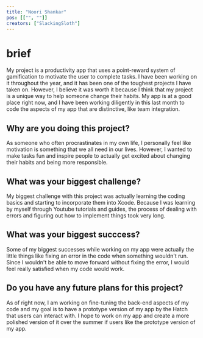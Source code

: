 ```yaml
---
title: "Noori Shankar"
pos: [["", ""]]
creators: ["SlackingSloth"]
---
```


# brief
My project is a productivity app that uses a point-reward system of gamification to motivate the user to complete tasks. I have been working on it throughout the year, and it has been one of the toughest projects I have taken on. However, I believe it was worth it because I think that my project is a unique way to help someone change their habits. My app is at a good place right now, and I have been working diligently in this last month to code the aspects of my app that are distinctive, like team integration. 

## Why are you doing this project?
As someone who often procrastinates in my own life, I personally feel like motivation is something that we all need in our lives. However, I wanted to make tasks fun and inspire people to actually get excited about changing their habits and being more responsible. 

## What was your biggest challenge?
My biggest challenge with this project was actually learning the coding basics and starting to incorporate them into Xcode. Because I was learning by myself through Youtube tutorials and guides, the process of dealing with errors and figuring out how to implement things took very long.

## What was your biggest succcess?
Some of my biggest successes while working on my app were actually the little things like fixing an error in the code when something wouldn't run. Since I wouldn't be able to move forward without fixing the error, I would feel really satisfied when my code would work.

## Do you have any future plans for this project?
As of right now, I am working on fine-tuning the back-end aspects of my code and my goal is to have a prototype version of my app by the Hatch that users can interact with. I hope to work on my app and create a more polished version of it over the summer if users like the prototype version of my app.